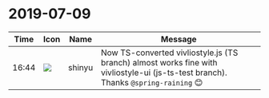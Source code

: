 # 2019-07-09

|Time|Icon|Name|Message|
|---|---|---|---|
|16:44|![](https://avatars.slack-edge.com/2018-04-27/354445776386_e258f5ed5ba887b08668_72.jpg)|shinyu|Now TS-converted vivliostyle.js (TS branch) almost works fine with vivliostyle-ui (js-ts-test branch).<br>Thanks `@spring-raining` 😊|
